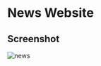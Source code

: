 # News Website



## Screenshot
![news](https://github.com/deevesh11nov/News-app/assets/127090783/aec07aee-6ef0-4199-8343-b4186b91876a)
